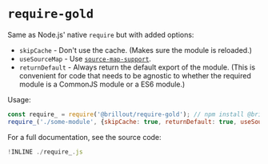 # `require-gold`

Same as Node.js' native `require` but with added options:
 - `skipCache` - Don't use the cache. (Makes sure the module is reloaded.)
 - `useSourceMap` - Use [`source-map-support`](https://github.com/evanw/node-source-map-support).
 - `returnDefault` - Always return the default export of the module. (This is convenient for code that needs to be agnostic to whether the required module is a CommonJS module or a ES6 module.)

Usage:

~~~js
const require_ = require('@brillout/require-gold'); // npm install @brillout/require-gold
require_('./some-module', {skipCache: true, returnDefault: true, useSourceMap: true});
~~~

For a full documentation, see the source code:

~~~js
!INLINE ./require_.js
~~~
